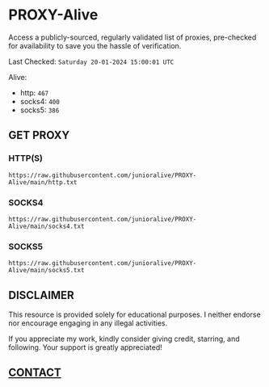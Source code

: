 # PROXY-Alive

Access a publicly-sourced, regularly validated list of proxies, pre-checked for availability to save you the hassle of verification.

Last Checked: `Saturday 20-01-2024 15:00:01 UTC`

Alive:
- http: `467`
- socks4: `400`
- socks5: `386`

## GET PROXY

### HTTP(S)

```https://raw.githubusercontent.com/junioralive/PROXY-Alive/main/http.txt```

### SOCKS4

```https://raw.githubusercontent.com/junioralive/PROXY-Alive/main/socks4.txt```

### SOCKS5

```https://raw.githubusercontent.com/junioralive/PROXY-Alive/main/socks5.txt```

## DISCLAIMER

This resource is provided solely for educational purposes. I neither endorse nor encourage engaging in any illegal activities.

If you appreciate my work, kindly consider giving credit, starring, and following. Your support is greatly appreciated! 

## [CONTACT](https://t.me/TheJuniorAlive)
